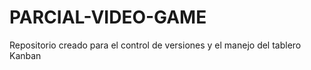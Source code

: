 # PARCIAL-VIDEO-GAME
Repositorio creado para el control de versiones y el manejo del tablero Kanban 
